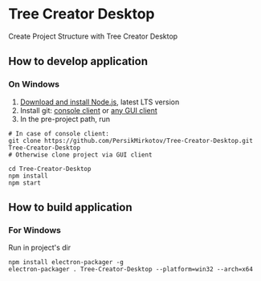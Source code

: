 # Tree Creator Desktop
Create Project Structure with Tree Creator Desktop

## How to develop application

### On Windows

1. [Download and install Node.js](https://nodejs.org/), latest LTS version
2. Install git: [console client](https://git-scm.com/downloads) or [any GUI client](https://git-scm.com/download/gui/windows)
2. In the pre-project path, run
```
# In case of console client:
git clone https://github.com/PersikMirkotov/Tree-Creator-Desktop.git Tree-Creator-Desktop 
# Otherwise clone project via GUI client

cd Tree-Creator-Desktop
npm install
npm start
```

## How to build application

### For Windows

Run in project's dir
```
npm install electron-packager -g
electron-packager . Tree-Creator-Desktop --platform=win32 --arch=x64
```